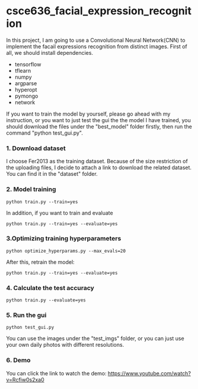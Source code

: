 # csce636_facial_expression_recognition
In this project, I am going to use a Convolutional Neural Network(CNN) to implement the facail expressions recognition from distinct images. First of all, we should install dependencies.
* tensorflow
* tflearn
* numpy
* argparse
* hyperopt
* pymongo
* network

If you want to train the model by yourself, please go ahead with my instruction, or you want to just test the gui the the model I have trained, you should download the files under the "best_model" folder firstly, then run the command "python test_gui.py".
### 1. Download dataset
I choose Fer2013 as the training dataset. Because of the size restriction of the uploading files, I decide to attach a link to download the related dataset. You can find it in the "dataset" folder.

### 2. Model training
```
python train.py --train=yes
```
In addition, if you want to train and evaluate
```
python train.py --train=yes --evaluate=yes
```
### 3.Optimizing training hyperparameters
```
python optimize_hyperparams.py --max_evals=20
```
After this, retrain the model:
```
python train.py --train=yes --evaluate=yes
```
### 4. Calculate the test accuracy
```
python train.py --evaluate=yes
```
### 5. Run the gui
```
python test_gui.py
```
You can use the images under the "test_imgs" folder, or you can just use your own daily photos with different resolutions.
### 6. Demo
You can click the link to watch the demo: https://www.youtube.com/watch?v=Rcfiw0s2xa0
